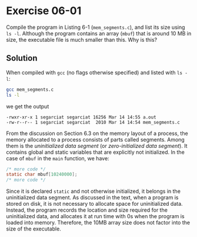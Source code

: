 # Exercise 06-01

Compile the program in Listing 6-1 (`mem_segments.c`), and list its size
using `ls -l`. Although the program contains an array (`mbuf`) that is
around 10 MB in size, the executable file is much smaller than this.
Why is this?

## Solution

When compiled with `gcc` (no flags otherwise specified) and listed
with `ls -l`:

```bash
gcc mem_segments.c
ls -l
```

we get the output

```
-rwxr-xr-x 1 segarciat segarciat 16256 Mar 14 14:55 a.out
-rw-r--r-- 1 segarciat segarciat  2010 Mar 14 14:54 mem_segments.c
```

From the discussion on Section 6.3 on the memory layout of a process,
the memory allocated to a process consists of parts called segments.
Among them is the *uninitialized data segment* (or *zero-initialized
data segment*). It contains global and static variables that are explicitly
not initialized. In the case of `mbuf` in the `main` function, we have:

```c
/* more code */
static char mbuf[10240000];
/* more code */
```

Since it is declared `static` and not otherwise initialized, it belongs
in the uninitialized data segment. As discussed in the text, when a
program is stored on disk, it is not necessary to allocate space for
uninitialized data. Instead, the program records the location and size
required for the uninitialized data, and allocates it at run time
with 0s when the program is loaded into memory. Therefore, the 10MB
array size does not factor into the size of the executable.
